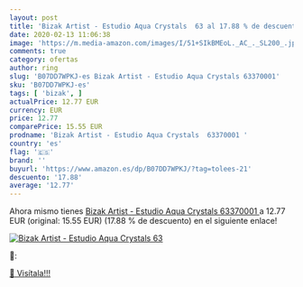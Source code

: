 ```yaml
---
layout: post
title: 'Bizak Artist - Estudio Aqua Crystals  63 al 17.88 % de descuento'
date: 2020-02-13 11:06:38
image: 'https://m.media-amazon.com/images/I/51+SIkBMEoL._AC_._SL200_.jpg'
comments: true
category: ofertas
author: ring
slug: 'B07DD7WPKJ-es Bizak Artist - Estudio Aqua Crystals 63370001'
sku: 'B07DD7WPKJ-es'
tags: [ 'bizak', ]
actualPrice: 12.77 EUR
currency: EUR
price: 12.77
comparePrice: 15.55 EUR
prodname: 'Bizak Artist - Estudio Aqua Crystals  63370001 '
country: 'es'
flag: '🇪🇸'
brand: ''
buyurl: 'https://www.amazon.es/dp/B07DD7WPKJ/?tag=tolees-21'
descuento: '17.88'
average: '12.77'
---
```


Ahora mismo tienes [Bizak Artist - Estudio Aqua Crystals  63370001 ](https://www.amazon.es/dp/B07DD7WPKJ/?tag=tolees-21) a 12.77 EUR (original: 15.55 EUR) (17.88 %  de descuento) en el siguiente enlace!

[![Bizak Artist - Estudio Aqua Crystals  63](https://m.media-amazon.com/images/I/51+SIkBMEoL._AC_._SL200_.jpg)](https://www.amazon.es/dp/B07DD7WPKJ/?tag=tolees-21)

🔎:


[🛒 Visítala!!!](https://www.amazon.es/dp/B07DD7WPKJ/?tag=tolees-21)
